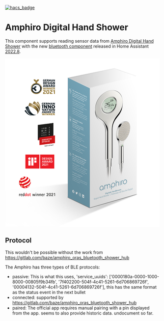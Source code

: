 [![hacs_badge](https://img.shields.io/badge/HACS-Custom-41BDF5.svg)](https://github.com/hacs/integration)
#  Amphiro Digital Hand Shower
This component supports reading sensor data from [Amphiro Digital Hand Shower](https://amphiro.com/en/products/digital-hand-shower) with the new [bluetooth component](https://www.home-assistant.io/integrations/bluetooth/) released in Home Assistant [2022.8](https://www.home-assistant.io/blog/2022/08/03/release-20228/#first-class-bluetooth-support). 


![Amphiro Digital Hand Shower](amphiro.png)



## Protocol
This wouldn't be possible without the work from https://gitlab.com/baze/amphiro_oras_bluetooth_shower_hub

The Amphiro has three types of BLE protocols:

- passive: This is what this uses, 'service_uuids': ['0000180a-0000-1000-8000-00805f9b34fb', '7f402200-504f-4c41-5261-6d706869726f', '00004132-504f-4c41-5261-6d706869726f'], this has the same format as the status event in the next bullet
- connected: supported by  https://gitlab.com/baze/amphiro_oras_bluetooth_shower_hub
- paired: The official app requires manual pairing with  a pin displayed from the app. seems to also provide historic data. undocument so far.


